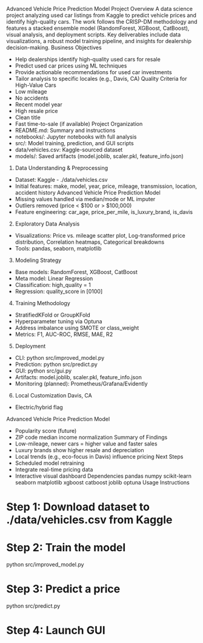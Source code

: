 Advanced Vehicle Price Prediction Model
Project Overview
A data science project analyzing used car listings from Kaggle to predict vehicle prices and identify
high-quality cars. The work follows the CRISP-DM methodology and features a stacked ensemble model
(RandomForest, XGBoost, CatBoost), visual analysis, and deployment scripts. Key deliverables include data
visualizations, a robust model training pipeline, and insights for dealership decision-making.
Business Objectives
- Help dealerships identify high-quality used cars for resale
- Predict used car prices using ML techniques
- Provide actionable recommendations for used car investments
- Tailor analysis to specific locales (e.g., Davis, CA)
Quality Criteria for High-Value Cars
- Low mileage
- No accidents
- Recent model year
- High resale price
- Clean title
- Fast time-to-sale (if available)
Project Organization
- README.md: Summary and instructions
- notebooks/: Jupyter notebooks with full analysis
- src/: Model training, prediction, and GUI scripts
- data/vehicles.csv: Kaggle-sourced dataset
- models/: Saved artifacts (model.joblib, scaler.pkl, feature_info.json)
1. Data Understanding & Preprocessing
- Dataset: Kaggle - ./data/vehicles.csv
- Initial features: make, model, year, price, mileage, transmission, location, accident history
Advanced Vehicle Price Prediction Model
- Missing values handled via median/mode or ML imputer
- Outliers removed (price < $100 or > $100,000)
- Feature engineering: car_age, price_per_mile, is_luxury_brand, is_davis
2. Exploratory Data Analysis
- Visualizations: Price vs. mileage scatter plot, Log-transformed price distribution, Correlation heatmaps,
Categorical breakdowns
- Tools: pandas, seaborn, matplotlib
3. Modeling Strategy
- Base models: RandomForest, XGBoost, CatBoost
- Meta model: Linear Regression
- Classification: high_quality = 1
- Regression: quality_score in [0100]
4. Training Methodology
- StratifiedKFold or GroupKFold
- Hyperparameter tuning via Optuna
- Address imbalance using SMOTE or class_weight
- Metrics: F1, AUC-ROC, RMSE, MAE, R2
5. Deployment
- CLI: python src/improved_model.py
- Prediction: python src/predict.py
- GUI: python src/gui.py
- Artifacts: model.joblib, scaler.pkl, feature_info.json
- Monitoring (planned): Prometheus/Grafana/Evidently
6. Local Customization Davis, CA
- Electric/hybrid flag

Advanced Vehicle Price Prediction Model
- Popularity score (future)
- ZIP code median income normalization
Summary of Findings
- Low-mileage, newer cars = higher value and faster sales
- Luxury brands show higher resale and depreciation
- Local trends (e.g., eco-focus in Davis) influence pricing
Next Steps
- Scheduled model retraining
- Integrate real-time pricing data
- Interactive visual dashboard
Dependencies
pandas
numpy
scikit-learn
seaborn
matplotlib
xgboost
catboost
joblib
optuna
Usage Instructions
# Step 1: Download dataset to ./data/vehicles.csv from Kaggle
# Step 2: Train the model
python src/improved_model.py
# Step 3: Predict a price
python src/predict.py
# Step 4: Launch GUI
